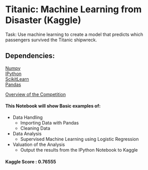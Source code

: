 # Titanic: Machine Learning from Disaster (Kaggle)

Task: Use machine learning to create a model that predicts which passengers survived the Titanic shipwreck.

## Dependencies:
[Numpy](https://numpy.org/)<br/>
[IPython](https://ipython.org/)<br/>
[ScikitLearn](https://scikit-learn.org/stable/)<br/>
[Pandas](https://pandas.pydata.org/)<br/>

[Overview of the Competition](https://www.kaggle.com/c/titanic/overview)<br/>

#### This Notebook will show Basic examples of:<br/>
- Data Handling
  - Importing Data with Pandas
  - Cleaning Data
- Data Analysis
  - Supervised Machine Learning using Logistic Regression
- Valuation of the Analysis
  - Output the results from the IPython Notebook to Kaggle

#### Kaggle Score : 0.76555
